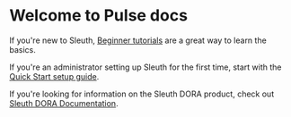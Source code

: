 # Welcome to Pulse docs

If you're new to Sleuth, [Beginner tutorials](beginner-tutorials/) are a great way to learn the basics.

If you're an administrator setting up Sleuth for the first time, start with the [Quick Start setup guide](broken-reference).

If you're looking for information on the Sleuth DORA product, check out [Sleuth DORA Documentation](https://app.gitbook.com/o/-M1gHTBLHOo121mCa7Tk/s/-M1bR_-Od0islbiOl4G0/).
